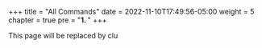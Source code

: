 +++
title = "All Commands"
date = 2022-11-10T17:49:56-05:00
weight = 5
chapter = true
pre = "<b>1. </b>"
+++

This page will be replaced by clu
